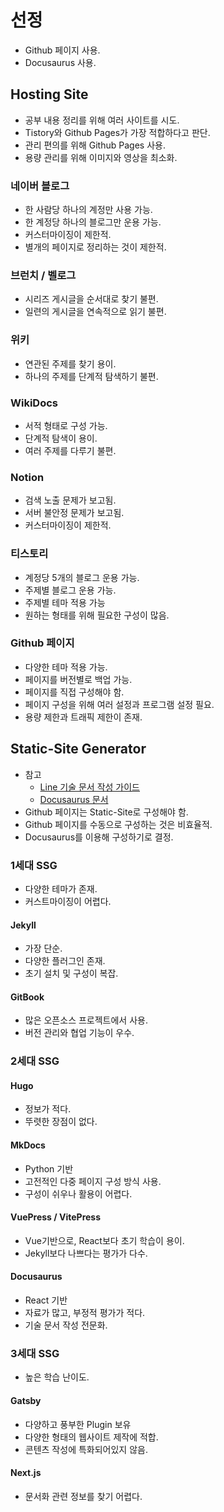 # 선정
* Github 페이지 사용.
* Docusaurus 사용.

## Hosting Site
* 공부 내용 정리를 위해 여러 사이트를 시도.
* Tistory와 Github Pages가 가장 적합하다고 판단.
* 관리 편의를 위해 Github Pages 사용.
* 용량 관리를 위해 이미지와 영상을 최소화.
### 네이버 블로그
* 한 사람당 하나의 계정만 사용 가능.
* 한 계정당 하나의 블로그만 운용 가능.
* 커스터마이징이 제한적.
* 별개의 페이지로 정리하는 것이 제한적.
### 브런치 / 벨로그
* 시리즈 게시글을 순서대로 찾기 불편.
* 일련의 게시글을 연속적으로 읽기 불편.
### 위키
* 연관된 주제를 찾기 용이.
* 하나의 주제를 단계적 탐색하기 불편.
### WikiDocs
* 서적 형태로 구성 가능.
* 단계적 탐색이 용이.
* 여러 주제를 다루기 불편.
### Notion
* 검색 노출 문제가 보고됨.
* 서버 불안정 문제가 보고됨.
* 커스터마이징이 제한적.
### 티스토리
* 계정당 5개의 블로그 운용 가능.
* 주제별 블로그 운용 가능.
* 주제별 테마 적용 가능
* 원하는 형태를 위해 필요한 구성이 많음.
### Github 페이지
* 다양한 테마 적용 가능.
* 페이지를 버전별로 백업 가능.
* 페이지를 직접 구성해야 함.
* 페이지 구성을 위해 여러 설정과 프로그램 설정 필요.
* 용량 제한과 트래픽 제한이 존재.

## Static-Site Generator
* 참고
	* [Line 기술 문서 작성 가이드](https://techblog.lycorp.co.jp/ko/docusaurus-as-a-technical-document-website)
	* [Docusaurus 문서](https://docusaurus.io/ko/docs#comparison-with-other-tools)
* Github 페이지는 Static-Site로 구성해야 함.
* Github 페이지를 수동으로 구성하는 것은 비효율적.
* Docusaurus를 이용해 구성하기로 결정.
### 1세대 SSG
* 다양한 테마가 존재.
* 커스트마이징이 어렵다.
#### Jekyll
* 가장 단순.
* 다양한 플러그인 존재.
* 초기 설치 및 구성이 복잡.
#### GitBook
* 많은 오픈소스 프로젝트에서 사용.
* 버전 관리와 협업 기능이 우수.

### 2세대 SSG
#### Hugo
* 정보가 적다.
* 뚜렷한 장점이 없다.
#### MkDocs
* Python 기반
* 고전적인 다중 페이지 구성 방식 사용.
* 구성이 쉬우나 활용이 어렵다.
#### VuePress / VitePress
* Vue기반으로, React보다 초기 학습이 용이.
* Jekyll보다 나쁘다는 평가가 다수.
#### Docusaurus
* React 기반
* 자료가 많고, 부정적 평가가 적다.
* 기술 문서 작성 전문화.

### 3세대 SSG
* 높은 학습 난이도.
#### Gatsby
* 다양하고 풍부한 Plugin 보유
* 다양한 형태의 웹사이트 제작에 적합.
* 콘텐츠 작성에 특화되어있지 않음.
#### Next.js
* 문서화 관련 정보를 찾기 어렵다.
